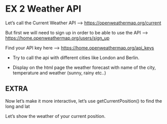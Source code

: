 # EX 2 Weather API

Let’s call the Current Weather API —> https://openweathermap.org/current

But first we will need to sign up in order to be able to use the API
—> https://home.openweathermap.org/users/sign_up

Find your API key here —> https://home.openweathermap.org/api_keys

- Try to call the api with different cities like London and Berlin.

- Display on the html page the weather forecast with name of the city, temperature and weather (sunny, rainy etc..)

## EXTRA

Now let’s make it more interactive, let’s use getCurrentPosition() to find the long and lat

Let’s show the weather of your current position.
